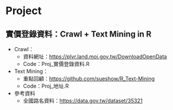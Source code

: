 # Project

## 實價登錄資料：Crawl + Text Mining in R
* Crawl：
  * 資料網址：https://plvr.land.moi.gov.tw/DownloadOpenData
  * Code：Proj_實價登錄資料.R
* Text Mining：
  * 重點回顧：https://github.com/sueshow/R_Text-Mining
  * Code：Proj_地址.R
* 參考資料
  * 全國路名資料：https://data.gov.tw/dataset/35321

